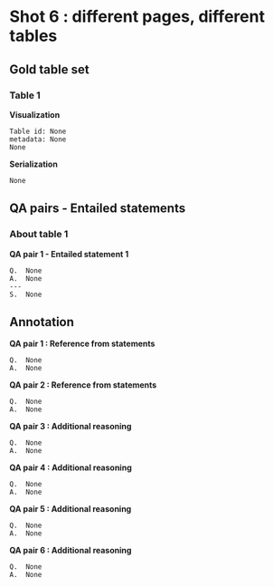 # Shot 6 : different pages, different tables

## Gold table set

### Table 1

**Visualization**

    Table id: None
    metadata: None
    None

**Serialization**

    None

## QA pairs - Entailed statements

### About table 1

**QA pair 1 - Entailed statement 1**

    Q.  None
    A.  None
    ---
    S.  None

## Annotation

**QA pair 1 : Reference from statements**

    Q.  None
    A.  None

**QA pair 2 : Reference from statements**

    Q.  None
    A.  None

**QA pair 3 : Additional reasoning**

    Q.  None
    A.  None

**QA pair 4 : Additional reasoning**

    Q.  None
    A.  None

**QA pair 5 : Additional reasoning**

    Q.  None
    A.  None

**QA pair 6 : Additional reasoning**

    Q.  None
    A.  None
